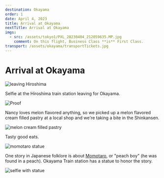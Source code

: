 ```yaml
---
destination: Okayama
order: 1
date: April 4, 2023
title: Arrival at Okayama
nextTitle: Arrival at Okayama
imgs: 
  - src: /assets/tokyo1/PXL_20230404_212059635.MP.jpg
    comment: On this flight, Business Class **is** First Class. 
transport: /assets/okayama/transportTickets.jpg
---
```


# Arrival at Okayama

![leaving Hiroshima](/assets/okayama/PXL_20230418_024003963.jpg)

Selfie at the Hiroshima train station leaving for Okayama.

![Proof](/assets/okayama/PXL_20230418_030644591.jpg)

Nancy loves melon flavored anything, so we picked up a melon flavored cream filled pastry at a local shop and we're taking a bite in the Shinkansen. 

![melon cream filled pastry](/assets/okayama/PXL_20230418_025714413.jpg)

Tasty good eats. 

![momotaro statue](/assets/okayama/PXL_20230418_034304237.jpg)

One story in Japanese folklore is about [Momotaro](https://en.wikipedia.org/wiki/Momotar%C5%8D), or "peach boy" (he was found in a peach). Okayama Train station has a statue to honor the story. 

![selfie with statue](/assets/okayama/PXL_20230418_034340619.jpg)
